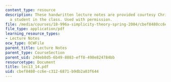 ```yaml
---
content_type: resource
description: These handwritten lecture notes are provided courtesy Christina Goddard,
  a student in the class. Used with permission.
file: /media/courses/18-996a-simplicity-theory-spring-2004/cbef8480cc6ec3126871b9db2a03f644_lec13_14.pdf
file_type: application/pdf
learning_resource_types:
- Lecture Notes
ocw_type: OCWFile
parent_title: Lecture Notes
parent_type: CourseSection
parent_uid: 240eb8d5-6b49-8083-eff8-498e824784bb
resourcetype: Document
title: lec13_14.pdf
uid: cbef8480-cc6e-c312-6871-b9db2a03f644
---
```

